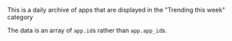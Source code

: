 This is a daily archive of apps that are displayed in the "Trending this week" category

The data is an array of `app.id`s rather than `app.app_id`s.